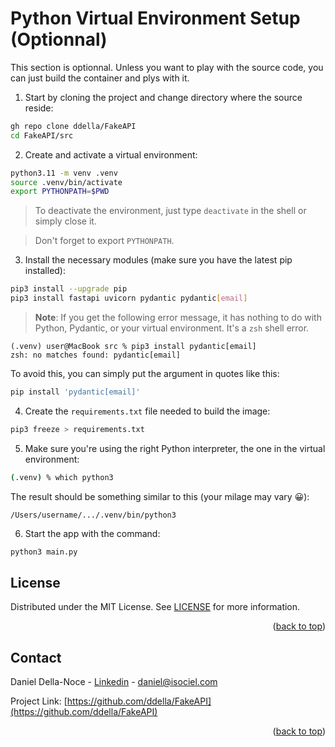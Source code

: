 # Python Virtual Environment Setup (Optionnal)
This section is optionnal. Unless you want to play with the source code, you can just build the container and plys with it.

1. Start by cloning the project and change directory where the source reside:

```sh
gh repo clone ddella/FakeAPI
cd FakeAPI/src
```

2. Create and activate a virtual environment:

```sh
python3.11 -m venv .venv
source .venv/bin/activate
export PYTHONPATH=$PWD
```
>To deactivate the environment, just type `deactivate` in the shell or simply close it.

>Don't forget to export `PYTHONPATH`.

3. Install the necessary modules (make sure you have the latest pip installed):
```sh
pip3 install --upgrade pip
pip3 install fastapi uvicorn pydantic pydantic[email]
```
>**Note**: If you get the following error message, it has nothing to do with Python, Pydantic, or your virtual environment. It's a `zsh` shell error.

    (.venv) user@MacBook src % pip3 install pydantic[email]
    zsh: no matches found: pydantic[email]

To avoid this, you can simply put the argument in quotes like this:
```sh
pip install 'pydantic[email]'
```

4. Create the `requirements.txt` file needed to build the image: 
```sh
pip3 freeze > requirements.txt
```

5. Make sure you're using the right Python interpreter, the one in the virtual environment:
```sh
(.venv) % which python3
```

The result should be something similar to this (your milage may vary 😀):
```
/Users/username/.../.venv/bin/python3
```

6. Start the app with the command:
```sh
python3 main.py
```

## License
Distributed under the MIT License. See [LICENSE](LICENSE) for more information.
<p align="right">(<a href="#readme-top">back to top</a>)</p>

## Contact
Daniel Della-Noce - [Linkedin](https://www.linkedin.com/in/daniel-della-noce-2176b622/) - daniel@isociel.com

Project Link: [https://github.com/ddella/FakeAPI](https://github.com/ddella/FakeAPI)
<p align="right">(<a href="#readme-top">back to top</a>)</p>
